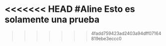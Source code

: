 <<<<<<< HEAD
#Aline 
Esto es solamente una prueba
=======
>>>>>>> 4fadd759423ad2403a94dff07164819ebe3eccc0
